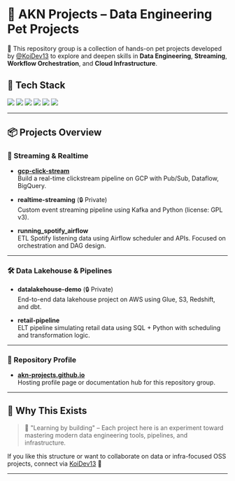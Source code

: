 # 🧠 AKN Projects – Data Engineering Pet Projects

📁 This repository group is a collection of hands-on pet projects developed by [@KoiDev13](https://github.com/KoiDev13) to explore and deepen skills in **Data Engineering**, **Streaming**, **Workflow Orchestration**, and **Cloud Infrastructure**.

## 🚀 Tech Stack

<p align="left">
  <img src="https://img.shields.io/badge/AWS-232F3E?style=flat&logo=amazonaws&logoColor=white" />
  <img src="https://img.shields.io/badge/GCP-4285F4?style=flat&logo=googlecloud&logoColor=white" />
  <img src="https://img.shields.io/badge/Airflow-017CEE?style=flat&logo=apacheairflow&logoColor=white" />
  <img src="https://img.shields.io/badge/dbt-FF694B?style=flat&logo=dbt&logoColor=white" />
  <img src="https://img.shields.io/badge/Databricks-E8721D?style=flat&logo=databricks&logoColor=white" />
  <img src="https://img.shields.io/badge/Python-3776AB?style=flat&logo=python&logoColor=white" />
</p>

---

## 📦 Projects Overview

### 🔄 Streaming & Realtime

- **[gcp-click-stream](https://github.com/akn-projects/gcp-click-stream)**  
  Build a real-time clickstream pipeline on GCP with Pub/Sub, Dataflow, BigQuery.

- **realtime-streaming** (🔒 Private)  
  Custom event streaming pipeline using Kafka and Python (license: GPL v3).

- **running_spotify_airflow**  
  ETL Spotify listening data using Airflow scheduler and APIs. Focused on orchestration and DAG design.

---

### 🛠️ Data Lakehouse & Pipelines

- **datalakehouse-demo** (🔒 Private)  
  End-to-end data lakehouse project on AWS using Glue, S3, Redshift, and dbt.

- **retail-pipeline**  
  ELT pipeline simulating retail data using SQL + Python with scheduling and transformation logic.

---

### 📂 Repository Profile

- **[akn-projects.github.io](https://github.com/akn-projects/akn-projects.github.io)**  
  Hosting profile page or documentation hub for this repository group.

---

## 📌 Why This Exists

> 🧪 "Learning by building" – Each project here is an experiment toward mastering modern data engineering tools, pipelines, and infrastructure.

If you like this structure or want to collaborate on data or infra-focused OSS projects, connect via [KoiDev13](https://github.com/KoiDev13) 🤝

---


